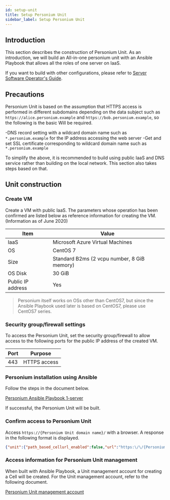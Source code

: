 ```yaml
---
id: setup-unit
title: Setup Personium Unit
sidebar_label: Setup Personium Unit
---
```


## Introduction

This section describes the construction of Personium Unit. As an introduction, we will build an All-in-one personium unit with an Ansible Playbook that allows all the roles of one server on IaaS.

If you want to build with other configurations, please refer to [Server Software Operator's Guide](../server-operator/README.md).

## Precautions

Personium Unit is based on the assumption that HTTPS access is performed in different subdomains depending on the data subject such as `https://alice.personium.example` and `https://bob.personium.example`, so the following is the basic Will be required.

-DNS record setting with a wildcard domain name such as `*.personium.example` for the IP address accessing the web server
-Get and set SSL certificate corresponding to wildcard domain name such as `*.personium.example`

To simplify the above, it is recommended to build using public IaaS and DNS service rather than building on the local network. This section also takes steps based on that.

## Unit construction

### Create VM

Create a VM with public IaaS. The parameters whose operation has been confirmed are listed below as reference information for creating the VM. (Information as of June 2020)

| Item | Value |
|----|----|
|IaaS|Microsoft Azure Virtual Machines|
|OS|CentOS 7|
| Size | Standard B2ms (2 vcpu number, 8 GiB memory) |
|OS Disk |30 GiB|
| Public IP address | Yes |

> Personium itself works on OSs other than CentOS7, but since the Ansible Playbook used later is based on CentOS7, please use CentOS7 series.

### Security group/firewall settings

To access the Personium Unit, set the security group/firewall to allow access to the following ports for the public IP address of the created VM.

| Port | Purpose |
|----|----|
|443|HTTPS access|

### Personium installation using Ansible

Follow the steps in the document below.

[Personium Ansible Playbook 1-server](https://github.com/personium/ansible/tree/develop/1-server_unit)

If successful, the Personium Unit will be built.

### Confirm access to Personium Unit

Access `https://{Personium Unit domain name}/` with a browser. A response in the following format is displayed.

```json
{"unit":{"path_based_cellurl_enabled":false,"url":"https:\/\/{Personium Unit domain name}\/"}}
```

### Access information for Personium Unit management

When built with Ansible Playbook, a Unit management account for creating a Cell will be created. For the Unit management account, refer to the following document.

[Personium Unit management account](../server-operator/Confirm_environment_settings.md#personium-unit-management-account)
